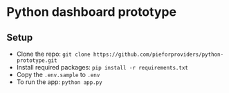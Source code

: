 # Python dashboard prototype

## Setup
- Clone the repo: `git clone https://github.com/pieforproviders/python-prototype.git`
- Install required packages: `pip install -r requirements.txt`
- Copy the `.env.sample` to `.env`
- To run the app: `python app.py`